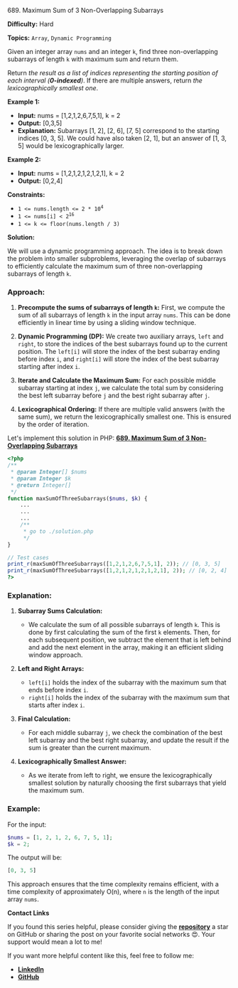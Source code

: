 689\. Maximum Sum of 3 Non-Overlapping Subarrays

**Difficulty:** Hard

**Topics:** `Array`, `Dynamic Programming`

Given an integer array `nums` and an integer `k`, find three non-overlapping subarrays of length `k` with maximum sum and return them.

Return _the result as a list of indices representing the starting position of each interval (**0-indexed**)_. If there are multiple answers, return _the lexicographically smallest one_.

**Example 1:**

- **Input:** nums = [1,2,1,2,6,7,5,1], k = 2
- **Output:** [0,3,5]
- **Explanation:** Subarrays [1, 2], [2, 6], [7, 5] correspond to the starting indices [0, 3, 5].
  We could have also taken [2, 1], but an answer of [1, 3, 5] would be lexicographically larger.

**Example 2:**

- **Input:** nums = [1,2,1,2,1,2,1,2,1], k = 2
- **Output:** [0,2,4]



**Constraints:**


- <code>1 <= nums.length <= 2 * 10<sup>4</sup></code>
- <code>1 <= nums[i] < 2<sup>16</sup></code>
- `1 <= k <= floor(nums.length / 3)`


**Solution:**

We will use a dynamic programming approach. The idea is to break down the problem into smaller subproblems, leveraging the overlap of subarrays to efficiently calculate the maximum sum of three non-overlapping subarrays of length `k`.

### Approach:

1. **Precompute the sums of subarrays of length `k`:**
   First, we compute the sum of all subarrays of length `k` in the input array `nums`. This can be done efficiently in linear time by using a sliding window technique.

2. **Dynamic Programming (DP):**
   We create two auxiliary arrays, `left` and `right`, to store the indices of the best subarrays found up to the current position. The `left[i]` will store the index of the best subarray ending before index `i`, and `right[i]` will store the index of the best subarray starting after index `i`.

3. **Iterate and Calculate the Maximum Sum:**
   For each possible middle subarray starting at index `j`, we calculate the total sum by considering the best left subarray before `j` and the best right subarray after `j`.

4. **Lexicographical Ordering:**
   If there are multiple valid answers (with the same sum), we return the lexicographically smallest one. This is ensured by the order of iteration.

Let's implement this solution in PHP: **[689. Maximum Sum of 3 Non-Overlapping Subarrays](https://github.com/mah-shamim/leet-code-in-php/tree/main/algorithms/000689-maximum-sum-of-3-non-overlapping-subarrays/solution.php)**

```php
<?php
/**
 * @param Integer[] $nums
 * @param Integer $k
 * @return Integer[]
 */
function maxSumOfThreeSubarrays($nums, $k) {
    ...
    ...
    ...
    /**
     * go to ./solution.php
     */
}

// Test cases
print_r(maxSumOfThreeSubarrays([1,2,1,2,6,7,5,1], 2)); // [0, 3, 5]
print_r(maxSumOfThreeSubarrays([1,2,1,2,1,2,1,2,1], 2)); // [0, 2, 4]
?>
```

### Explanation:

1. **Subarray Sums Calculation:**
   - We calculate the sum of all possible subarrays of length `k`. This is done by first calculating the sum of the first `k` elements. Then, for each subsequent position, we subtract the element that is left behind and add the next element in the array, making it an efficient sliding window approach.

2. **Left and Right Arrays:**
   - `left[i]` holds the index of the subarray with the maximum sum that ends before index `i`.
   - `right[i]` holds the index of the subarray with the maximum sum that starts after index `i`.

3. **Final Calculation:**
   - For each middle subarray `j`, we check the combination of the best left subarray and the best right subarray, and update the result if the sum is greater than the current maximum.

4. **Lexicographically Smallest Answer:**
   - As we iterate from left to right, we ensure the lexicographically smallest solution by naturally choosing the first subarrays that yield the maximum sum.

### Example:

For the input:
```php
$nums = [1, 2, 1, 2, 6, 7, 5, 1];
$k = 2;
```

The output will be:
```php
[0, 3, 5]
```

This approach ensures that the time complexity remains efficient, with a time complexity of approximately O(n), where `n` is the length of the input array `nums`.

**Contact Links**

If you found this series helpful, please consider giving the **[repository](https://github.com/mah-shamim/leet-code-in-php)** a star on GitHub or sharing the post on your favorite social networks 😍. Your support would mean a lot to me!

If you want more helpful content like this, feel free to follow me:

- **[LinkedIn](https://www.linkedin.com/in/arifulhaque/)**
- **[GitHub](https://github.com/mah-shamim)**
